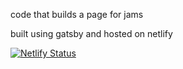 code that builds a page for jams

built using gatsby and hosted on netlify

[![Netlify Status](https://api.netlify.com/api/v1/badges/2b29b70f-c046-4648-9747-fddfd123665a/deploy-status)](https://app.netlify.com/sites/jotw/deploys)